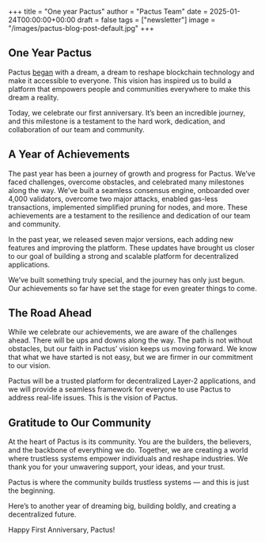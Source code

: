 +++
title = "One year Pactus"
author = "Pactus Team"
date = 2025-01-24T00:00:00+00:00
draft = false
tags = ["newsletter"]
image = "/images/pactus-blog-post-default.jpg"
+++

## One Year Pactus

Pactus [began](https://pactus.org/2024/01/24/mainnet-launched/) with a dream,
a dream to reshape blockchain technology and make it accessible to everyone.
This vision has inspired us to build a platform that empowers people and
communities everywhere to make this dream a reality.

Today, we celebrate our first anniversary.
It’s been an incredible journey, and this milestone is a testament to the hard work,
dedication, and collaboration of our team and community.

## A Year of Achievements

The past year has been a journey of growth and progress for Pactus.
We’ve faced challenges, overcome obstacles, and celebrated many milestones along the way.
We’ve built a seamless consensus engine, onboarded over 4,000 validators, overcome two major attacks,
enabled gas-less transactions, implemented simplified pruning for nodes, and more.
These achievements are a testament to the resilience and dedication of our team and community.

In the past year, we released seven major versions, each adding new features and improving the platform.
These updates have brought us closer to our goal of
building a strong and scalable platform for decentralized applications.

We’ve built something truly special, and the journey has only just begun.
Our achievements so far have set the stage for even greater things to come.

## The Road Ahead

While we celebrate our achievements, we are aware of the challenges ahead.
There will be ups and downs along the way.
The path is not without obstacles, but our faith in Pactus’ vision keeps us moving forward.
We know that what we have started is not easy, but we are firmer in our commitment to our vision.

Pactus will be a trusted platform for decentralized Layer-2 applications,
and we will provide a seamless framework for everyone to use
Pactus to address real-life issues. This is the vision of Pactus.

## Gratitude to Our Community

At the heart of Pactus is its community.
You are the builders, the believers, and the backbone of everything we do.
Together, we are creating a world where trustless systems empower individuals and reshape industries.
We thank you for your unwavering support, your ideas, and your trust.

Pactus is where the community builds trustless systems — and this is just the beginning.

Here’s to another year of dreaming big, building boldly, and creating a decentralized future.

Happy First Anniversary, Pactus!
